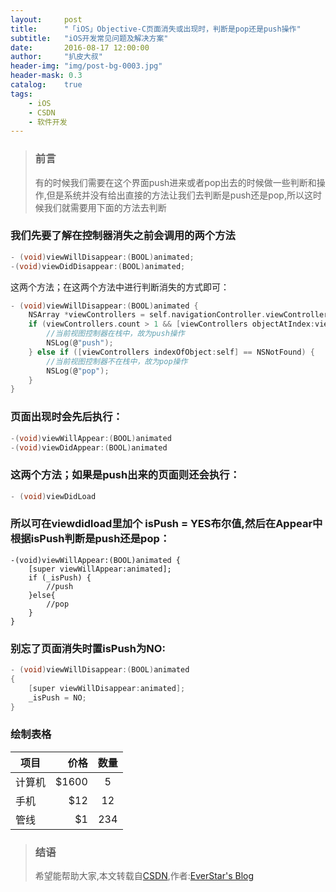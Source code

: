 ```yaml
---
layout:     post
title:      "「iOS」Objective-C页面消失或出现时，判断是pop还是push操作"
subtitle:   "iOS开发常见问题及解决方案"
date:       2016-08-17 12:00:00
author:     "扒皮大叔"
header-img: "img/post-bg-0003.jpg"
header-mask: 0.3
catalog:    true
tags:
    - iOS
    - CSDN
    - 软件开发
---
```


> ### 前言 
> 有的时候我们需要在这个界面push进来或者pop出去的时候做一些判断和操作,但是系统并没有给出直接的方法让我们去判断是push还是pop,所以这时候我们就需要用下面的方法去判断

### 我们先要了解在控制器消失之前会调用的两个方法
```C
- (void)viewWillDisappear:(BOOL)animated;
-(void)viewDidDisappear:(BOOL)animated;
```
这两个方法；在这两个方法中进行判断消失的方式即可：
```C
- (void)viewWillDisappear:(BOOL)animated {
    NSArray *viewControllers = self.navigationController.viewControllers;//获取当前的视图控制其
    if (viewControllers.count > 1 && [viewControllers objectAtIndex:viewControllers.count-2] == self) {
        //当前视图控制器在栈中，故为push操作
        NSLog(@"push");
    } else if ([viewControllers indexOfObject:self] == NSNotFound) {
        //当前视图控制器不在栈中，故为pop操作
        NSLog(@"pop");
    }
}
```
### 页面出现时会先后执行：
```C
-(void)viewWillAppear:(BOOL)animated
-(void)viewDidAppear:(BOOL)animated
```
### 这两个方法；如果是push出来的页面则还会执行：
```C
- (void)viewDidLoad
```
### 所以可在viewdidload里加个 isPush = YES布尔值,然后在Appear中根据isPush判断是push还是pop：
```Object-C
-(void)viewWillAppear:(BOOL)animated {
    [super viewWillAppear:animated];
    if (_isPush) {
        //push
    }else{
        //pop
    }
}
```

### 别忘了页面消失时置isPush为NO:
```C
- (void)viewWillDisappear:(BOOL)animated
{
    [super viewWillDisappear:animated];
    _isPush = NO;
}
```

### 绘制表格

| 项目        | 价格   |  数量  |
| --------   | -----:  | :----:  |
| 计算机     | \$1600 |   5     |
| 手机        |   \$12   |   12   |
| 管线        |    \$1    |  234  |


> ### 结语
>  希望能帮助大家,本文转载自[CSDN](http://www.csdn.net/?ref=toolbar),作者:[EverStar's Blog](http://my.csdn.net/liu1347508335)
